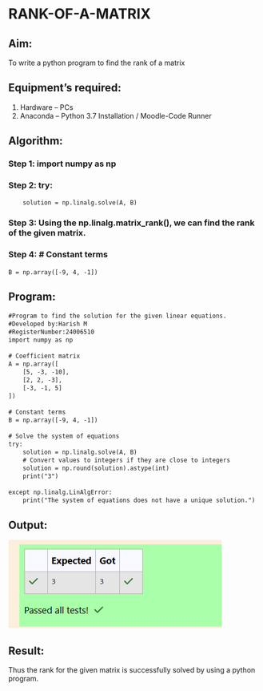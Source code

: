 # RANK-OF-A-MATRIX
## Aim:
To write a python program to find the rank of a matrix
## Equipment’s required:
1. 	Hardware – PCs
2. 	Anaconda – Python 3.7 Installation / Moodle-Code Runner
## Algorithm:
### Step 1: import numpy as np
### Step 2: try:
        solution = np.linalg.solve(A, B)
### Step 3: Using the np.linalg.matrix_rank(), we can find the rank of the given matrix.
### Step 4: # Constant terms
    B = np.array([-9, 4, -1])
## Program:
    #Program to find the solution for the given linear equations.
    #Developed by:Harish M
    #RegisterNumber:24006510
    import numpy as np

    # Coefficient matrix
    A = np.array([
        [5, -3, -10],
        [2, 2, -3],
        [-3, -1, 5]
    ])

    # Constant terms
    B = np.array([-9, 4, -1])

    # Solve the system of equations
    try:
        solution = np.linalg.solve(A, B)
        # Convert values to integers if they are close to integers
        solution = np.round(solution).astype(int)
        print("3")
        
    except np.linalg.LinAlgError:
        print("The system of equations does not have a unique solution.")
## Output:
![Result](<Screenshot 2024-12-10 212122.png>)
## Result:
Thus the rank for the given matrix is successfully solved by  using a python program.

